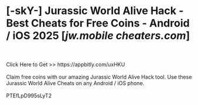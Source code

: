 # [-skY-] Jurassic World Alive Hack - Best Cheats for Free Coins - Android / iOS 2025 [*jw.mobile cheaters.com*]
<br>
<br>Click Here to Get >> https://appbitly.com/uxHKU

<br>
<br>Claim free coins with our amazing Jurassic World Alive Hack tool. Use these Jurassic World Alive Cheats on any Android / iOS phone.
<br>
<br>PTEfLpD995sLyT2


